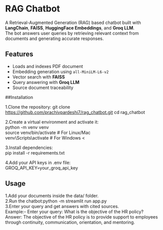 # RAG Chatbot 

A Retrieval-Augmented Generation (RAG) based chatbot built with **LangChain**, **FAISS**, **HuggingFace Embeddings**, and **Groq LLM**.  
The bot answers user queries by retrieving relevant context from documents and generating accurate responses.

## Features
- Loads and indexes PDF document
- Embedding generation using `all-MiniLM-L6-v2`
- Vector search with **FAISS**
- Query answering with **Groq LLM**
- Source document traceability

 ##Installation

1.Clone the repository:
git clone https://github.com/prachivpardeshi7/rag_chatbot.git
cd rag_chatbot<br>

2.Create a virtual environment and activate it:<br>
python -m venv venv<br>
source venv/bin/activate   # For Linux/Mac <br>
venv\Scripts\activate      # For Windows < <br>

3.Install dependencies: <br>
pip install -r requirements.txt <br>

4.Add your API keys in .env file:  <br>
GROQ_API_KEY=your_groq_api_key  <br>


## Usage 

   1.Add your documents inside the data/ folder. <br>
   2.Run the chatbot:python -m streamlit run app.py <br>
   3.Enter your query and get answers with cited sources. <br>
      Example:- Enter your query: What is the objective of the HR policy? <br>
          Answer: The objective of the HR policy is to provide support to employees through continuity, communication, orientation, and mentoring. <br>

